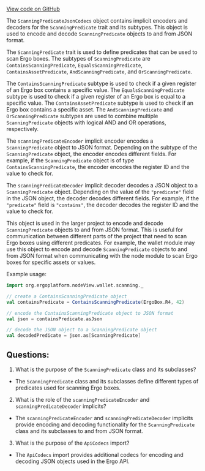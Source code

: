 [View code on GitHub](https://github.com/ergoplatform/ergo/src/main/scala/org/ergoplatform/nodeView/wallet/scanning/ScanningPredicateJsonCodecs.scala)

The `ScanningPredicateJsonCodecs` object contains implicit encoders and decoders for the `ScanningPredicate` trait and its subtypes. This object is used to encode and decode `ScanningPredicate` objects to and from JSON format. 

The `ScanningPredicate` trait is used to define predicates that can be used to scan Ergo boxes. The subtypes of `ScanningPredicate` are `ContainsScanningPredicate`, `EqualsScanningPredicate`, `ContainsAssetPredicate`, `AndScanningPredicate`, and `OrScanningPredicate`. 

The `ContainsScanningPredicate` subtype is used to check if a given register of an Ergo box contains a specific value. The `EqualsScanningPredicate` subtype is used to check if a given register of an Ergo box is equal to a specific value. The `ContainsAssetPredicate` subtype is used to check if an Ergo box contains a specific asset. The `AndScanningPredicate` and `OrScanningPredicate` subtypes are used to combine multiple `ScanningPredicate` objects with logical AND and OR operations, respectively.

The `scanningPredicateEncoder` implicit encoder encodes a `ScanningPredicate` object to JSON format. Depending on the subtype of the `ScanningPredicate` object, the encoder encodes different fields. For example, if the `ScanningPredicate` object is of type `ContainsScanningPredicate`, the encoder encodes the register ID and the value to check for. 

The `scanningPredicateDecoder` implicit decoder decodes a JSON object to a `ScanningPredicate` object. Depending on the value of the `"predicate"` field in the JSON object, the decoder decodes different fields. For example, if the `"predicate"` field is `"contains"`, the decoder decodes the register ID and the value to check for.

This object is used in the larger project to encode and decode `ScanningPredicate` objects to and from JSON format. This is useful for communication between different parts of the project that need to scan Ergo boxes using different predicates. For example, the wallet module may use this object to encode and decode `ScanningPredicate` objects to and from JSON format when communicating with the node module to scan Ergo boxes for specific assets or values. 

Example usage:

```scala
import org.ergoplatform.nodeView.wallet.scanning._

// create a ContainsScanningPredicate object
val containsPredicate = ContainsScanningPredicate(ErgoBox.R4, 42)

// encode the ContainsScanningPredicate object to JSON format
val json = containsPredicate.asJson

// decode the JSON object to a ScanningPredicate object
val decodedPredicate = json.as[ScanningPredicate]
```
## Questions: 
 1. What is the purpose of the `ScanningPredicate` class and its subclasses?
- The `ScanningPredicate` class and its subclasses define different types of predicates used for scanning Ergo boxes.
2. What is the role of the `scanningPredicateEncoder` and `scanningPredicateDecoder` implicits?
- The `scanningPredicateEncoder` and `scanningPredicateDecoder` implicits provide encoding and decoding functionality for the `ScanningPredicate` class and its subclasses to and from JSON format.
3. What is the purpose of the `ApiCodecs` import?
- The `ApiCodecs` import provides additional codecs for encoding and decoding JSON objects used in the Ergo API.